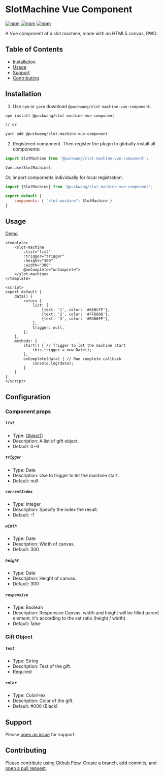 # SlotMachine Vue Component

[![npm](https://img.shields.io/npm/v/@puckwang/slot-machine-vue-component.svg?style=flat)](https://www.npmjs.com/package/@puckwang/slot-machine-vue-component)
[![npm](https://img.shields.io/npm/l/@puckwang/slot-machine-vue-component.svg?style=flat)](https://github.com/puckwang/slot-machine-vue-component/blob/master/LICENSE)
[![npm](https://img.shields.io/npm/dt/@puckwang/slot-machine-vue-component.svg?style=flat)](https://www.npmjs.com/package/@puckwang/slot-machine-vue-component)

A Vue component of a slot machine, made with an HTML5 canvas, RWD.

## Table of Contents

- [Installation](#installation)
- [Usage](#usage)
- [Support](#support)
- [Contributing](#contributing)

## Installation
1. Use `npm` or `yarn` download `@puckwang/slot-machine-vue-component`.
```sh
npm install @puckwang/slot-machine-vue-component

// or

yarn add @puckwang/slot-machine-vue-component
```
2. Registered component.
Then register the plugin to globally install all components:
```js
import SlotMachine from '@puckwang/slot-machine-vue-component';

Vue.use(SlotMachine);
```

Or, import components individually for local registration:
```js
import {SlotMachine} from '@puckwang/slot-machine-vue-component';

export default {
    components: { "slot-machine": SlotMachine }
}
```

## Usage

[Demo](https://codepen.io/puckwang/pen/OGvrdM)

```vue
<template>
    <slot-machine
        :list="list"
        :trigger="trigger"
        :height="300"
        :width="300"
        @onComplete="onComplete">
    </slot-machine>
</template>

<script>
export default {
    data() {
        return {
            list: [
                {text: '1', color: '#668CFF'},
                {text: '2', color: '#FF6666'},
                {text: '3', color: '#B366FF'},
            ],
            trigger: null,
        };
    },
    methods: {
        start() { // Trigger to let the machine start
            this.trigger = new Date();
        },
        onComplete(data) { // Run complete callback
            console.log(data);
        }
    }
}
</script>
```

## Configuration

### Component props

##### `list`
- Type: [Object](#gift-object)[]
- Description: A list of gift object.
- Default: 0~9

##### `trigger`
- Type: Date
- Description: Use to trigger to let the machine start.
- Default: null

##### `currentIndex`
- Type: Integer
- Description: Specify the index the result.
- Default: -1

##### `width`
- Type: Date
- Description: Width of canvas.
- Default: 300

##### `height`
- Type: Date
- Description: Height of canvas.
- Default: 300

##### `responsive`
- Type: Boolean
- Description: Responsive Canvas, width and height will be filled parent element, it's according to the set ratio (height / width).
- Default: false

### Gift Object
##### `text`
- Type: String
- Description: Text of the gift.
- Required

##### `color`
- Type: ColorHex
- Description: Color of the gift.
- Default: #000 (Black)

## Support

Please [open an issue](https://github.com/puckwang/slot-machine-vue-component/issues/new) for support.

## Contributing

Please contribute using [Github Flow](https://guides.github.com/introduction/flow/). Create a branch, add commits, and [open a pull request](https://github.com/puckwang/slot-machine-vue-component/compare).
